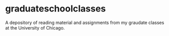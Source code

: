 # graduateschoolclasses
A depository of reading material and assignments from my graudate classes at the University of Chicago.
